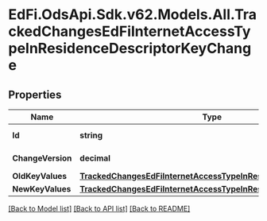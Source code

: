 # EdFi.OdsApi.Sdk.v62.Models.All.TrackedChangesEdFiInternetAccessTypeInResidenceDescriptorKeyChange

## Properties

Name | Type | Description | Notes
------------ | ------------- | ------------- | -------------
**Id** | **string** | Resource identifier | [optional] 
**ChangeVersion** | **decimal** | Change version | [optional] 
**OldKeyValues** | [**TrackedChangesEdFiInternetAccessTypeInResidenceDescriptorKey**](TrackedChangesEdFiInternetAccessTypeInResidenceDescriptorKey.md) |  | [optional] 
**NewKeyValues** | [**TrackedChangesEdFiInternetAccessTypeInResidenceDescriptorKey**](TrackedChangesEdFiInternetAccessTypeInResidenceDescriptorKey.md) |  | [optional] 

[[Back to Model list]](../README.md#documentation-for-models) [[Back to API list]](../README.md#documentation-for-api-endpoints) [[Back to README]](../README.md)

